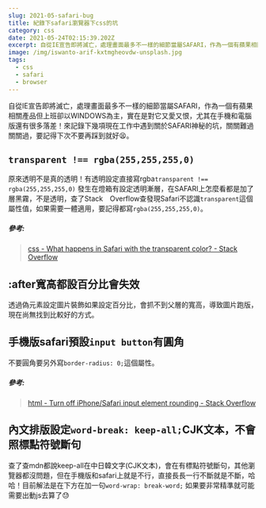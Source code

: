 ```yaml
---
slug: 2021-05-safari-bug
title: 紀錄下safari瀏覽器下css的坑
category: css
date: 2021-05-24T02:15:39.202Z
excerpt: 自從IE宣告即將滅亡，處理畫面最多不一樣的細節當屬SAFARI，作為一個有蘋果相關產品但上班卻以WINDOWS為主，實在是對它又愛又恨，尤其在手機和電腦版還有很多落差！來記錄下幾項現在工作中遇到關於SAFARI神秘的坑，關關難過關關過，要記得下次不要再踩到就好😫。
image: /img/iswanto-arif-kxtmgheovdw-unsplash.jpg
tags:
  - css
  - safari
  - browser
---
```

自從IE宣告即將滅亡，處理畫面最多不一樣的細節當屬SAFARI，作為一個有蘋果相關產品但上班卻以WINDOWS為主，實在是對它又愛又恨，尤其在手機和電腦版還有很多落差！來記錄下幾項現在工作中遇到關於SAFARI神秘的坑，關關難過關關過，要記得下次不要再踩到就好😫。


## `transparent !== rgba(255,255,255,0)`
  原來透明不是真的透明！有透明設定直接寫rgba`transparent !== rgba(255,255,255,0)`
  發生在燈箱有設定透明漸層，在SAFARI上怎麼看都是加了層黑霧，不是透明，查了Stack　Overflow查發現Safari不認識`transparent`這個屬性值，如果需要一體適用，要記得都寫`rgba(255,255,255,0)`。
 ##### 參考:
 >[css - What happens in Safari with the transparent color? - Stack Overflow](https://stackoverflow.com/questions/46309641/what-happens-in-safari-with-the-transparent-color)
## :after寬高都設百分比會失效
 透過偽元素設定圖片裝飾如果設定百分比，會抓不到父層的寬高，導致圖片跑版，現在尚無找到比較好的方式。
## 手機版safari預設`input button`有圓角
 不要圓角要另外寫`border-radius: 0;`這個屬性。
##### 參考:
>[html - Turn off iPhone/Safari input element rounding - Stack Overflow](https://stackoverflow.com/questions/2918707/turn-off-iphone-safari-input-element-rounding)
## 內文排版設定`word-break: keep-all;`CJK文本，不會照標點符號斷句
查了查mdn都說keep-all在中日韓文字(CJK文本)，會在有標點符號斷句，其他瀏覽器都沒問題，但在手機版和safari上就是不行，直接長長一行不斷就是不斷，哈哈！目前解法是在下方在加一句`word-wrap: break-word;` 如果要非常精準就可能需要出動js去算了😓
